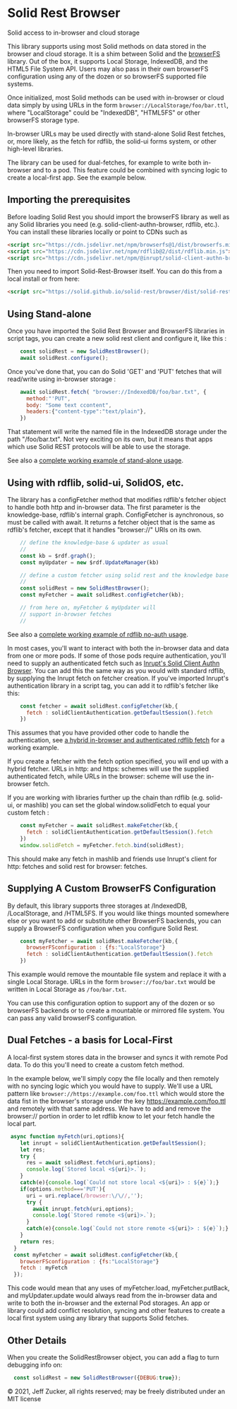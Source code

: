 # Solid Rest Browser

Solid access to in-browser and cloud storage

This library supports using most Solid methods on data stored in the browser and cloud storage.  It is a shim between Solid and the [browserFS](https://github.com/jvilk/BrowserFS) library.  Out of the box, it supports Local Storage, IndexedDB, and the HTML5 File System API.  Users may also pass in their own browserFS configuration using any of the dozen or so browserFS supported file systems.

Once initialized, most Solid methods can be used with in-browser or cloud data simply by using URLs in the form `browser://LocalStorage/foo/bar.ttl`, where "LocalStorage" could be "IndexedDB", "HTML5FS" or other browserFS storage type.

In-browser URLs may be used directly with stand-alone Solid Rest fetches, or, more likely, as the fetch for rdflib, the solid-ui forms system, or other high-level libraries.

The library can be used for dual-fetches, for example to write both in-browser and to a pod.  This feature could be combined with syncing logic to create a local-first app.  See the example below.

## Importing the prerequisites

Before loading Solid Rest you should import the browserFS library as well 
as any Solid libraries you need (e.g. solid-client-authn-browser, rdflib, 
etc.).  You can install these libraries locally or point to CDNs such as 
```html
<script src="https://cdn.jsdelivr.net/npm/browserfs@1/dist/browserfs.min.js"></script>
<script src="https://cdn.jsdelivr.net/npm/rdflib@2/dist/rdflib.min.js"></script>
<script src="https://cdn.jsdelivr.net/npm/@inrupt/solid-client-authn-browser@1/dist/solid-client-authn.bundle.js"></script>
```
Then you need to import Solid-Rest-Browser itself.  You can do this from a local install or from here:
```html
<script src="https://solid.github.io/solid-rest/browser/dist/solid-rest-browser.bundle.js"></script>
```
                     
## Using Stand-alone

Once you have imported the Solid Rest Browser and BrowserFS libraries in script tags, you can create a new solid rest client and configure it, like this :
```javascript
    const solidRest = new SolidRestBrowser();
    await solidRest.configure();
```
Once you've done that, you can do Solid 'GET' and 'PUT' fetches that will read/write using in-browser storage :
```javascript
    await solidRest.fetch( "browser://IndexedDB/foo/bar.txt", {
      method:"'PUT", 
      body: "Some text ccontent",
      headers:{"content-type":"text/plain"},
    })
```
That statement will write the named file in the IndexedDB storage under the path "/foo/bar.txt".  Not very exciting on its own, but it means that apps which use Solid REST protocols will be able to use the storage.

See also a [complete working example of stand-alone usage](examples/stand-alone.html).

## Using with rdflib, solid-ui, SolidOS, etc.
The library has a configFetcher method that modifies rdflib's fetcher object to handle both http and in-browser data.  The first parameter is the knowledge-base, rdflib's internal graph. ConfigFetcher is aynchronous, so must be called with await.  It returns a fetcher object that is the same as rdflib's fetcher, except that it handles "browser://" URIs on its own.
```javascript
    // define the knowledge-base & updater as usual
    //
    const kb = $rdf.graph();
    const myUpdater = new $rdf.UpdateManager(kb)

    // define a custom fetcher using solid rest and the knowledge base
    //
    const solidRest = new SolidRestBrowser();
    const myFetcher = await solidRest.configFetcher(kb);

    // from here on, myFetcher & myUpdater will
    // support in-browser fetches
    //
```
See also a [complete working example of rdflib no-auth usage](examples/rdflib.html).

In most cases, you'll want to interact with both the in-browser data and data from one or more pods.  If some of those pods require authentication, you'll need to supply an authenticated fetch such as [Inrupt's Solid Client Authn Browser](https://github.com/inrupt/solid-client-authn-js).  You can add this the same way as you would with standard rdflib, by supplying the Inrupt fetch on fetcher creation. If you've imported Inrupt's authentication library in a script tag, you can add it to rdflib's fetcher like this:
```javascript
    const fetcher = await solidRest.configFetcher(kb,{
      fetch : solidClientAuthentication.getDefaultSession().fetch
    })
```
This assumes that you have provided other code to handle the authentication, see [a hybrid in-browser and authenticated rdflib fetch](examples/authn.html) for a working example.

If you create a fetcher with the fetch option specified, you will end up with a hybrid fetcher. URLs in http: and https: schemes will use the supplied authenticated fetch, while URLs in the browser: scheme will use the in-browser fetch.   

If you are working with libraries further up the chain than rdflib (e.g. solid-ui, or mashlib) you can set the global window.solidFetch to equal your custom fetch : 
```javascript
    const myFetcher = await solidRest.makeFetcher(kb,{
      fetch : solidClientAuthentication.getDefaultSession().fetch
    })
    window.solidFetch = myFetcher.fetch.bind(solidRest);
```
This should make any fetch in mashlib and friends use Inrupt's client for http: fetches and solid rest for browser: fetches.

## Supplying A Custom BrowserFS Configuration

By default, this library supports three storages at /IndexedDB, /LocalStorage, and /HTML5FS.  If you would like things mounted somewhere else or you want to add or substitute other BrowserFS backends, you can supply a BrowserFS configuration when you configure Solid Rest.
```javascript
    const myFetcher = await solidRest.makeFetcher(kb,{
      browserFSconfiguration : {fs:"LocalStorage"}
      fetch : solidClientAuthentication.getDefaultSession().fetch
    })
```
This example would remove the mountable file system and replace it with a single Local Storage.  URLs in the form `browser://foo/bar.txt` would be written in Local Storage as `/foo/bar.txt`.

You can use this configuration option to support any of the dozen or so browserFS backends or to create a mountable or mirrored file system. You can pass any valid browserFS configuration.

## Dual Fetches - a basis for  Local-First

A local-first system stores data in the browser and syncs it with remote Pod data.  To do this you'll need to create a custom fetch method.  

In the example below, we'll simply copy the file locally and then remotely with no syncing logic which you would have to supply.  We'll use a URL pattern like `browser://https://example.com/foo.ttl` which would store the data fist in the browser's storage under the key https://example.com/foo.ttl and remotely with that same address.  We have to add and remove the browser:// portion in order to let rdflib know to let your fetch handle the local part.
```javascript
 async function myFetch(uri,options){
    let inrupt = solidClientAuthentication.getDefaultSession();
    let res;
    try {
      res = await solidRest.fetch(uri,options);
      console.log(`Stored local <${uri}>.`);
    }
    catch(e){console.log(`Could not store local <${uri}> : ${e}`);}
    if(options.method==='PUT'){
      uri = uri.replace(/browser:\/\//,'');
      try {
        await inrupt.fetch(uri,options);
        console.log(`Stored remote <${uri}>.`);
      }
      catch(e){console.log(`Could not store remote <${uri}> : ${e}`);}
    }
    return res;
  }
  const myFetcher = await solidRest.configFetcher(kb,{
    browserFSconfiguration : {fs:"LocalStorage"}
    fetch : myFetch
  });
```
This code would mean that any uses of myFetcher.load, myFetcher.putBack,
and myUpdater.update would always read from the in-browser data and write 
to both the in-browser and the external Pod storages. An app or library could add conflict resolution, syncing and other features to create a local first system using any library that supports Solid fetches. 

## Other Details

When you create the SolidRestBrowser object, you can add a flag to turn debugging info on:
```javascript
  const solidRest = new SolidRestBrowser({DEBUG:true});
```


&copy; 2021, Jeff Zucker, all rights reserved;
may be freely distributed under an MIT license










